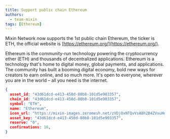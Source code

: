 ```yaml
---
title: Support public chain Ethereum
authors:
  - team-mixin
tags: [Ethereum]
---
```


Mixin Network now supports the 1st public chain Ethereum, the ticker is ETH, the official website is [https://ethereum.org/](https://ethereum.org/).

<!-- truncate -->

Ethereum is the community-run technology powering the cryptocurrency ether (ETH) and thousands of decentralized applications. Ethereum is a technology that's home to digital money, global payments, and applications. The community has built a booming digital economy, bold new ways for creators to earn online, and so much more. It's open to everyone, wherever you are in the world – all you need is the internet.




```json
{
  asset_id: "43d61dcd-e413-450d-80b8-101d5e903357",
  chain_id: "43d61dcd-e413-450d-80b8-101d5e903357",
  symbol: "ETH",
  name: "Ethereum",
  icon_url: "https://mixin-images.zeromesh.net/zVDjOxNTQvVsA8h2B4ZVxuHoCF3DJszufYKWpd9duXUSbSapoZadC7_13cnWBqg0EmwmRcKGbJaUpA8wFfpgZA=s128";;,
  asset_key: "43d61dcd-e413-450d-80b8-101d5e903357",
  reserve: "0",
  confirmations: 16,
}
```
